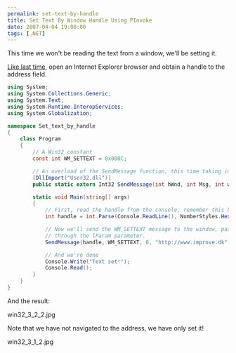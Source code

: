 ```yaml
---
permalink: set-text-by-handle
title: Set Text By Window Handle Using PInvoke
date: 2007-04-04 19:00:00
tags: [.NET]
---
```

This time we won't be reading the text from a window, we'll be setting it.

<!-- more -->

[Like last time](http://www.improve.dk/blog/2007/04/03/getting-text-from-handle), open an Internet Explorer browser and obtain a handle to the address field.

```csharp
using System;
using System.Collections.Generic;
using System.Text;
using System.Runtime.InteropServices;
using System.Globalization;

namespace Set_text_by_handle
{
	class Program
	{
		// A Win32 constant
		const int WM_SETTEXT = 0x000C;

		// An overload of the SendMessage function, this time taking in a string as the lParam.
		[DllImport("User32.dll")]
		public static extern Int32 SendMessage(int hWnd, int Msg, int wParam, string lParam);

		static void Main(string[] args)
		{
			// First, read the handle from the console, remember this has to be in HEX format!
			int handle = int.Parse(Console.ReadLine(), NumberStyles.HexNumber);

			// Now we'll send the WM_SETTEXT message to the window, passing the text
			// through the lParam parameter.
			SendMessage(handle, WM_SETTEXT, 0, "http://www.improve.dk");

			// And we're done
			Console.Write("Text set!");
			Console.Read();
		}
	}
}
```

And the result:

win32_3_2_2.jpg

Note that we have not navigated to the address, we have only set it!

win32_3_1_2.jpg
